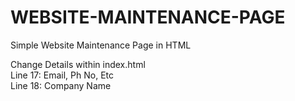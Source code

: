 # WEBSITE-MAINTENANCE-PAGE
Simple Website Maintenance Page in HTML  

Change Details within index.html  
Line 17: Email, Ph No, Etc  
Line 18: Company Name  
